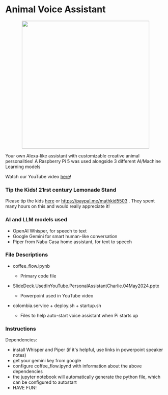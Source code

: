 # Animal Voice Assistant
<p align="center">
<img src="https://github.com/phillipeloher/animalvoiceassistant/assets/4087905/4f8fb5d3-3802-4322-ba60-e087a48b3cbe" width="400")
</p>


Your own Alexa-like assistant with customizable creative animal personalities!  A Raspberry Pi 5 was used alongside 3 different AI/Machine Learning models

Watch our YouTube video [here](https://www.youtube.com/watch?v=HHxgvH2-z68)! 

### Tip the Kids! 21rst century Lemonade Stand
Please tip the kids [here](https://paypal.me/mathkid5503) or https://paypal.me/mathkid5503 .  They spent many hours on this and would really appreciate it!

### AI and LLM models used
- OpenAI Whisper, for speech to text
- Google Gemini for smart human-like conversation
- Piper from Nabu Casa home assistant, for text to speech

### File Descriptions
- coffee_flow.ipynb
  - Primary code file

- SlideDeck.UsedInYouTube.PersonalAssistantCharlie.04May2024.pptx
  - Powerpoint used in YouTube video

- colombia.service + deploy.sh + startup.sh
  - Files to help auto-start voice assistant when Pi starts up

### Instructions
Dependencies: 
- install Whisper and Piper (if it's helpful, use links in powerpoint speaker notes)
- get your gemini key from google
- configure coffee_flow.ipynd with information about the above dependencies
- the jupyter notebook will automatically generate the python file, which can be configured to autostart
- HAVE FUN!
